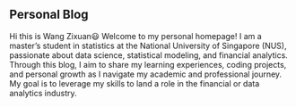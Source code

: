 <!-- #  + Github 实现的动态博客系统 -->

## Personal Blog
Hi this is Wang Zixuan😃 Welcome to my personal homepage! I am a master’s student in statistics at the National University of Singapore (NUS), passionate about data science, statistical modeling, and financial analytics. Through this blog, I aim to share my learning experiences, coding projects, and personal growth as I navigate my academic and professional journey. My goal is to leverage my skills to land a role in the financial or data analytics industry.
